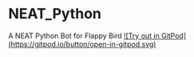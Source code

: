 # NEAT_Python
A NEAT Python Bot for Flappy Bird
[![Try out in GitPod]
(https://gitpod.io/button/open-in-gitpod.svg)](https://gitpod.io/#https://github.com/ShashankBajpai/NEAT-Python/blob/master/flappybird.py)
